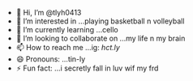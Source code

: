 - 👋 Hi, I’m @tlyh0413
- 👀 I’m interested in ...playing basketball n volleyball
- 🌱 I’m currently learning ...cello
- 💞️ I’m looking to collaborate on ...my life n my brain
- 📫 How to reach me ...ig: _hct.ly_
- 😄 Pronouns: ...tin-ly
- ⚡ Fun fact: ...i secretly fall in luv wif my frd

<!---
tlyh0413/tlyh0413 is a ✨ special ✨ repository because its `README.md` (this file) appears on your GitHub profile.
You can click the Preview link to take a look at your changes.
--->
